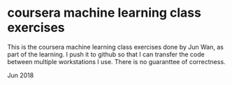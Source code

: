 # coursera machine learning class exercises

This is the coursera machine learning class exercises done by Jun Wan, as part of the learning. I push it to github so that I can transfer the code between multiple workstations I use. There is no guaranttee of correctness.

Jun
2018
